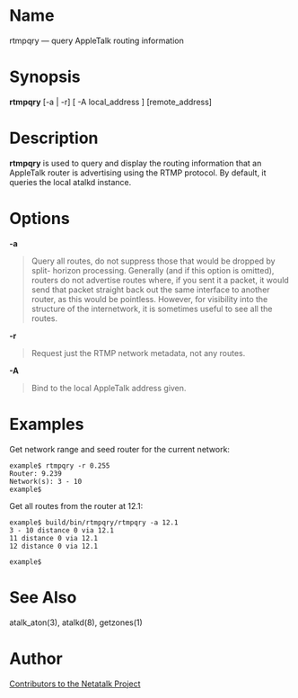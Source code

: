 # Name

rtmpqry — query AppleTalk routing information

# Synopsis

**rtmpqry** [-a | -r] [ -A local_address ] [remote_address]

# Description

**rtmpqry** is used to query and display the routing information that an
AppleTalk router is advertising using the RTMP protocol.  By default,
it queries the local atalkd instance.

# Options

**-a**

> Query all routes, do not suppress those that would be dropped by split-
horizon processing.  Generally (and if this option is omitted), routers
do not advertise routes where, if you sent it a packet, it would send that
packet straight back out the same interface to another router, as this would
be pointless.  However, for visibility into the structure of the internetwork,
it is sometimes useful to see all the routes.

**-r**

> Request just the RTMP network metadata, not any routes.

**-A**

> Bind to the local AppleTalk address given.

# Examples

Get network range and seed router for the current network:

    example$ rtmpqry -r 0.255
    Router: 9.239
    Network(s): 3 - 10
    example$

Get all routes from the router at 12.1:

    example$ build/bin/rtmpqry/rtmpqry -a 12.1
    3 - 10 distance 0 via 12.1
    11 distance 0 via 12.1
    12 distance 0 via 12.1

    example$

# See Also

atalk_aton(3), atalkd(8), getzones(1)

# Author

[Contributors to the Netatalk Project](https://netatalk.io/contributors)

